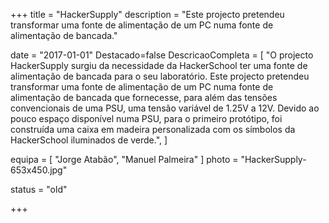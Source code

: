 +++
title = "HackerSupply"
description = "Este projecto pretendeu transformar uma fonte de alimentação de um PC numa fonte de alimentação de bancada."

date = "2017-01-01"
Destacado=false
DescricaoCompleta = [
    "O projecto HackerSupply surgiu da necessidade da HackerSchool ter uma fonte de alimentação de bancada para o seu laboratório. Este projecto pretendeu transformar uma fonte de alimentação de um PC numa fonte de alimentação de bancada que fornecesse, para além das tensões convencionais de uma PSU, uma tensão variável de 1.25V a 12V. Devido ao pouco espaço disponível numa PSU, para o primeiro protótipo, foi construída uma caixa em madeira personalizada com os símbolos da HackerSchool iluminados de verde.",
]

equipa = [
    "Jorge Atabão",
    "Manuel Palmeira"
    ]
photo = "HackerSupply-653x450.jpg"

status = "old"


+++


